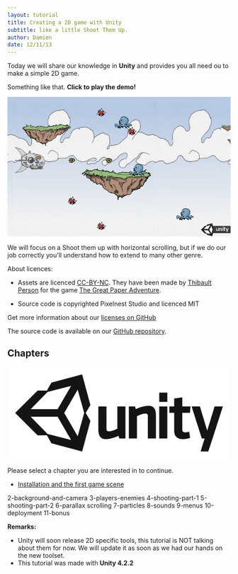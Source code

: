 ```yaml
---
layout: tutorial
title: Creating a 2D game with Unity
subtitle: like a little Shoot Them Up.
author: Damien
date: 12/11/13
---
```


Today we will share our knowledge in **Unity** and provides you all need ou  to make a simple 2D game.

Something like that. **Click to play the demo!**

[  ![Tutorial result][result]  ][demo_link]

We will focus on a Shoot them up with horizontal scrolling, but if we do our job correctly you'll understand how to extend to many other genre.

About licences:

- Assets are licenced [CC-BY-NC](http://creativecommons.org/licenses/by-nc/2.0/fr/). They have been made by [Thibault Person](twitter.com/mrlapinou) for the game [The Great Paper Adventure](http://www.thegreatpaperadventure.com).

- Source code is copyrighted Pixelnest Studio and licenced MIT

Get more information about our [licenses on GitHub](https://github.com/pixelnest/2d-game-unity-tutorial/blob/master/LICENSE.md)


The source code is available on our [GitHub repository](https://github.com/pixelnest/2d-game-unity-tutorial).

## Chapters

[  ![Unity][unity_logo_url]  ][unity_logo_url]

Please select a chapter you are interested in to continue.

- [Installation and the first game scene](./1-install-and-first-scene.html)

2-background-and-camera
3-players-enemies
4-shooting-part-1
5-shooting-part-2
6-parallax scrolling
7-particles
8-sounds
9-menus
10-deployment
11-bonus

**Remarks:**

- Unity will soon release 2D specific tools, this tutorial is NOT talking about them for now. We will update it as soon as we had our hands on the new toolset.
- This tutorial was made with **Unity 4.2.2**

[unity_logo_url]: ./Unity.png
[result]: ./result.png
[demo_link]: ./demo/demo.html
